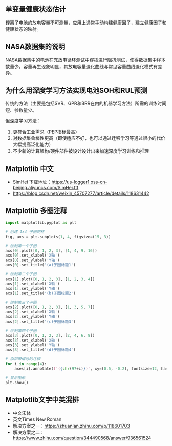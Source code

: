 <!-- 2023_05_01 -->

## 单变量健康状态估计

锂离子电池的放电容量不可测量，应用上通常手动构建健康因子，建立健康因子和健康状态的映射。

## NASA数据集的说明

NASA数据集中的电池在充放电循环测试中穿插进行阻抗测试，使得数据集中样本数量少，容量再生现象明显，其放电容量退化曲线与常见容量曲线退化模式有差异。

<!-- 2023_05_03 -->

## 为什么用深度学习方法实现电池SOH和RUL预测

传统的方法（主要是包括SVR、GPR和BRR在内的机器学习方法）所需的训练时间短、参数量少。

但深度学习方法：

1. 更符合工业需求（PEP指标最高）
2. 对数据集鲁棒性更高（即使适应不好，也可以通过迁移学习等通过很小的代价大幅提高泛化能力）
3. 不少新的计算架构/硬件部件被设计设计出来加速深度学习训练和推理

<!-- 2023_05_06 -->

## Matplotlib 中文

- SimHei 下载地址：https://us-logger1.oss-cn-beijing.aliyuncs.com/SimHei.ttf
- https://blog.csdn.net/weixin_45707277/article/details/118631442

## Matplotlib 多图注释

```Python
import matplotlib.pyplot as plt

# 创建 1x4 子图网格
fig, axs = plt.subplots(1, 4, figsize=(15, 3))

# 绘制第一个子图
axs[0].plot([0, 1, 2, 3], [1, 4, 9, 16])
axs[0].set_xlabel('X轴')
axs[0].set_ylabel('Y轴')
axs[0].set_title('(a)子图标题1')

# 绘制第二个子图
axs[1].plot([0, 1, 2, 3], [1, 2, 3, 4])
axs[1].set_xlabel('X轴')
axs[1].set_ylabel('Y轴')
axs[1].set_title('(b)子图标题2')

# 绘制第三个子图
axs[2].plot([0, 1, 2, 3], [1, 3, 5, 7])
axs[2].set_xlabel('X轴')
axs[2].set_ylabel('Y轴')
axs[2].set_title('(c)子图标题3')

# 绘制第四个子图
axs[3].plot([0, 1, 2, 3], [2, 4, 6, 8])
axs[3].set_xlabel('X轴')
axs[3].set_ylabel('Y轴')
axs[3].set_title('(d)子图标题4')

# 添加带编号的注释
for i in range(4):
    axes[i].annotate(f'({chr(97+i)})', xy=(0.5, -0.2), fontsize=12, ha='center', va='center', xycoords='axes fraction')

# 显示图形
plt.show()
```

<!-- 2023_05_09 -->

## Matplotlib文字中英混排

- 中文宋体
- 英文Times New Roman
- 解决方案之一：https://zhuanlan.zhihu.com/p/118601703
- 解决方案之二：https://www.zhihu.com/question/344490568/answer/936561524